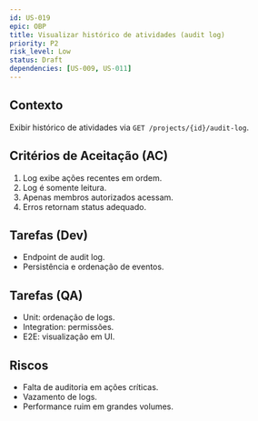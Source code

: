 ```yaml
---
id: US-019
epic: OBP
title: Visualizar histórico de atividades (audit log)
priority: P2
risk_level: Low
status: Draft
dependencies: [US-009, US-011]
---
```


## Contexto
Exibir histórico de atividades via `GET /projects/{id}/audit-log`.

## Critérios de Aceitação (AC)
1. Log exibe ações recentes em ordem.
2. Log é somente leitura.
3. Apenas membros autorizados acessam.
4. Erros retornam status adequado.

## Tarefas (Dev)
- Endpoint de audit log.
- Persistência e ordenação de eventos.

## Tarefas (QA)
- Unit: ordenação de logs.
- Integration: permissões.
- E2E: visualização em UI.

## Riscos
- Falta de auditoria em ações críticas.
- Vazamento de logs.
- Performance ruim em grandes volumes.
